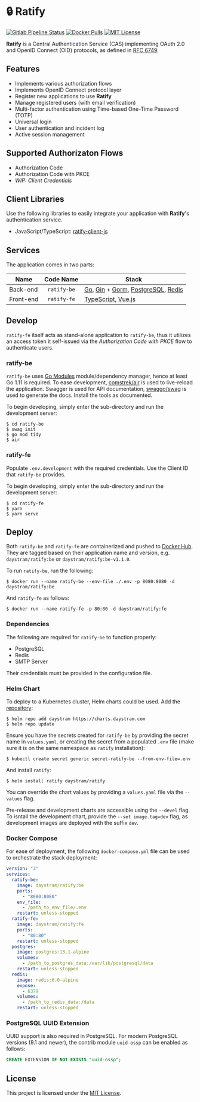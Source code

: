 # :lock: Ratify

[![Gitlab Pipeline Status](https://img.shields.io/gitlab/pipeline/daystram/ratify/master)](https://gitlab.com/daystram/ratify/-/pipelines)
[![Docker Pulls](https://img.shields.io/docker/pulls/daystram/ratify)](https://hub.docker.com/r/daystram/ratify)
[![MIT License](https://img.shields.io/github/license/daystram/ratify)](https://github.com/daystram/ratify/blob/master/LICENSE)

**Ratify** is a Central Authentication Service (CAS) implementing OAuth 2.0 and OpenID Connect (OID) protocols, as defined in [RFC 6749](https://tools.ietf.org/html/rfc6749).

## Features

- Implements various authorization flows
- Implements OpenID Connect protocol layer
- Register new applications to use **Ratify**
- Manage registered users (with email verification)
- Multi-factor authentication using Time-based One-Time Password (TOTP)
- Universal login
- User authentication and incident log
- Active session management

## Supported Authorizaton Flows

- Authorization Code
- Authorization Code with PKCE
- _WIP: Client Credentials_

## Client Libraries

Use the following libraries to easily integrate your application with **Ratify**'s authentication service.

- JavaScript/TypeScript: [ratify-client-js](https://github.com/daystram/ratify-client-js)

## Services

The application comes in two parts:

| Name      |  Code Name  | Stack                                                                                                                                                                               |
| --------- | :---------: | ----------------------------------------------------------------------------------------------------------------------------------------------------------------------------------- |
| Back-end  | `ratify-be` | [Go](https://golang.org/), [Gin](https://github.com/gin-gonic/gin) + [Gorm](https://github.com/go-gorm/gorm), [PostgreSQL](https://www.postgresql.org/), [Redis](https://redis.io/) |
| Front-end | `ratify-fe` | [TypeScript](https://www.typescriptlang.org/), [Vue.js](https://vuejs.org/)                                                                                                         |

## Develop

`ratify-fe` itself acts as stand-alone application to `ratify-be`, thus it utilizes an access token it self-issued via the _Authorization Code with PKCE_ flow to authenticate users.

### ratify-be

`ratify-be` uses [Go Modules](https://blog.golang.org/using-go-modules) module/dependency manager, hence at least Go 1.11 is required. To ease development, [comstrek/air](https://github.com/cosmtrek/air) is used to live-reload the application. Swagger is used for API documentation, [swaggo/swag](https://github.com/swaggo/swag) is used to generate the docs. Install the tools as documented.

To begin developing, simply enter the sub-directory and run the development server:

```shell
$ cd ratify-be
$ swag init
$ go mod tidy
$ air
```

### ratify-fe

Populate `.env.development` with the required credentials. Use the Client ID that `ratify-be` provides.

To begin developing, simply enter the sub-directory and run the development server:

```shell
$ cd ratify-fe
$ yarn
$ yarn serve
```

## Deploy

Both `ratify-be` and `ratify-fe` are containerized and pushed to [Docker Hub](https://hub.docker.com/r/daystram/ratify). They are tagged based on their application name and version, e.g. `daystram/ratify:be` or `daystram/ratify:be-v1.1.0`.

To run `ratify-be`, run the following:

```shell
$ docker run --name ratify-be --env-file ./.env -p 8080:8080 -d daystram/ratify:be
```

And `ratify-fe` as follows:

```shell
$ docker run --name ratify-fe -p 80:80 -d daystram/ratify:fe
```

### Dependencies

The following are required for `ratify-be` to function properly:

- PostgreSQL
- Redis
- SMTP Server

Their credentials must be provided in the configuration file.

### Helm Chart

To deploy to a Kubernetes cluster, Helm charts could be used. Add the [repository](https://charts.daystram.com):

```shell
$ helm repo add daystram https://charts.daystram.com
$ helm repo update
```

Ensure you have the secrets created for `ratify-be` by providing the secret name in `values.yaml`, or creating the secret from a populated `.env` file (make sure it is on the same namespace as `ratify` installation):

```shell
$ kubectl create secret generic secret-ratify-be --from-env-file=.env
```

And install `ratify`:

```shell
$ helm install ratify daystram/ratify
```

You can override the chart values by providing a `values.yaml` file via the `--values` flag.

Pre-release and development charts are accessible using the `--devel` flag. To isntall the development chart, provide the `--set image.tag=dev` flag, as development images are deployed with the suffix `dev`.

### Docker Compose

For ease of deployment, the following `docker-compose.yml` file can be used to orchestrate the stack deployment:

```yaml
version: "3"
services:
  ratify-be:
    image: daystram/ratify:be
    ports:
      - "8080:8080"
    env_file:
      - /path_to_env_file/.env
    restart: unless-stopped
  ratify-fe:
    image: daystram/ratify:fe
    ports:
      - "80:80"
    restart: unless-stopped
  postgres:
    image: postgres:13.1-alpine
    volumes:
      - /path_to_postgres_data:/var/lib/postgresql/data
    restart: unless-stopped
  redis:
    image: redis:6.0-alpine
    expose:
      - 6379
    volumes:
      - /path_to_redis_data:/data
    restart: unless-stopped
```

### PostgreSQL UUID Extension

UUID support is also required in PostgreSQL. For modern PostgreSQL versions (9.1 and newer), the contrib module `uuid-ossp` can be enabled as follows:

```sql
CREATE EXTENSION IF NOT EXISTS "uuid-ossp";
```

## License

This project is licensed under the [MIT License](./LICENSE).
